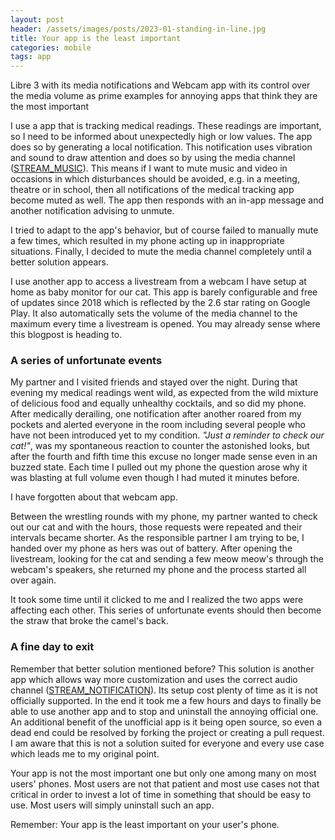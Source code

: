 ```yaml
---
layout: post
header: /assets/images/posts/2023-01-standing-in-line.jpg
title: Your app is the least important
categories: mobile
tags: app
---
```


Libre 3 with its media notifications and Webcam app with its control over the media volume as prime examples for annoying apps that think they are the most important

I use a app that is tracking medical readings. These readings are important, so I need to be informed about unexpectedly high or low values. The app does so by generating a local notification. This notification uses vibration and sound to draw attention and does so by using the media channel ([STREAM_MUSIC](https://developer.android.com/reference/android/media/AudioManager#STREAM_MUSIC)). This means if I want to mute music and video in occasions in which disturbances should be avoided, e.g. in a meeting, theatre or in school, then all notifications of the medical tracking app become muted as well. The app then responds with an in-app message and another notification advising to unmute.

I tried to adapt to the app's behavior, but of course failed to manually mute a few times, which resulted in my phone acting up in inappropriate situations. Finally, I decided to mute the media channel completely until a better solution appears.

I use another app to access a livestream from a webcam I have setup at home as baby monitor for our cat. This app is barely configurable and free of updates since 2018 which is reflected by the 2.6 star rating on Google Play. It also automatically sets the volume of the media channel to the maximum every time a livestream is opened. You may already sense where this blogpost is heading to.

### A series of unfortunate events

My partner and I visited friends and stayed over the night. During that evening my medical readings went wild, as expected from the wild mixture of delicious food and equally unhealthy cocktails, and so did my phone. After medically derailing, one notification after another roared from my pockets and alerted everyone in the room including several people who have not been introduced yet to my condition. *"Just a reminder to check our cat!"*, was my spontaneous reaction to counter the astonished looks, but after the fourth and fifth time this excuse no longer made sense even in an buzzed state. Each time I pulled out my phone the question arose why it was blasting at full volume even though I had muted it minutes before.

I have forgotten about that webcam app.

Between the wrestling rounds with my phone, my partner wanted to check out our cat and with the hours, those requests were repeated and their intervals became shorter. As the responsible partner I am trying to be, I handed over my phone as hers was out of battery. After opening the livestream, looking for the cat and sending a few meow meow's through the webcam's speakers, she returned my phone and the process started all over again.

It took some time until it clicked to me and I realized the two apps were affecting each other. This series of unfortunate events should then become the straw that broke the camel's back.

### A fine day to exit

Remember that better solution mentioned before? This solution is another app which allows way more customization and uses the correct audio channel ([STREAM_NOTIFICATION](https://developer.android.com/reference/android/media/AudioManager#STREAM_NOTIFICATION)). Its setup cost plenty of time as it is not officially supported. In the end it took me a few hours and days to finally be able to use another app and to stop and uninstall the annoying official one. An additional benefit of the unofficial app is it being open source, so even a dead end could be resolved by forking the project or creating a pull request. I am aware that this is not a solution suited for everyone and every use case which leads me to my original point.

Your app is not the most important one but only one among many on most users' phones. Most users are not that patient and most use cases not that critical in order to invest a lot of time in something that should be easy to use. Most users will simply uninstall such an app.

Remember: Your app is the least important on your user's phone.